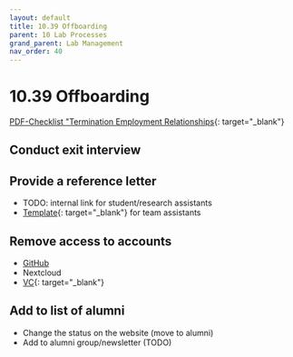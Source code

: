 ```yaml
---
layout: default
title: 10.39 Offboarding
parent: 10 Lab Processes
grand_parent: Lab Management
nav_order: 40
---
```


# 10.39 Offboarding

[PDF-Checklist "Termination Employment Relationships](https://www.uni-bamberg.de/fileadmin/gesund/Dateien/Checkliste_Beendigung.pdf){: target="_blank"}

## Conduct exit interview

## Provide a reference letter

- TODO: internal link for student/research assistants
- [Template](https://github.com/digital-work-lab/handbook/raw/main/assets/docs/Entwurf%20Vorlage%20Arbeitszeugnis%20bei%20Ausscheiden_Neu.docx){: target="_blank"} for team assistants

## Remove access to accounts

- [GitHub](../18_resources/18.12.repositories.html)
- Nextcloud
- [VC](https://vc.uni-bamberg.de/course/index.php?categoryid=4557){: target="_blank"}

## Add to list of alumni

- Change the status on the website (move to alumni)
- Add to alumni group/newsletter (TODO)
